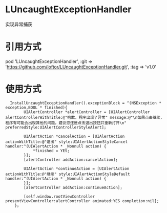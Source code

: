 # LUncaughtExceptionHandler
实现异常捕获

# 引用方式
pod 'LUncaughtExceptionHandler', :git => 'https://github.com/loftor/LUncaughtExceptionHandler.git', :tag => 'v1.0'

# 使用方式

```objc
  InstallUncaughtExceptionHandler().exceptionBlock = ^(NSException * exception,BOOL * finished){
        UIAlertController *alertController = [UIAlertController alertControllerWithTitle:@"抱歉，程序出现了异常" message:@"\n如果点击继续，程序有可能会出现其他的问题，建议您还是点击退出按钮并重新打开\n" preferredStyle:UIAlertControllerStyleAlert];
        
        UIAlertAction *cancelAction = [UIAlertAction actionWithTitle:@"退出" style:UIAlertActionStyleCancel handler:^(UIAlertAction * _Nonnull action) {
            *finished = YES;
        }];
        [alertController addAction:cancelAction];
        
        UIAlertAction *continueAction = [UIAlertAction actionWithTitle:@"继续" style:UIAlertActionStyleDefault handler:^(UIAlertAction * _Nonnull action) {
        }];
        [alertController addAction:continueAction];
        
        [self.window.rootViewController presentViewController:alertController animated:YES completion:nil];
    };
```